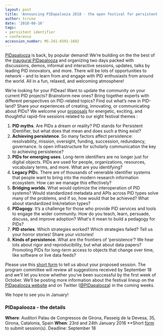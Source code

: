 ```yaml
---
layout: post
title: 'Announcing PIDapalooza 2018 - the open festival for persistent identifiers!'
author: tcruse
date: '2018-08-16'
tags:
- persistent identifier
- conference
accession_number: MS-241-6591-1682
---
```

[PIDapalooza](https://doi.org/10.5438/11.0002) is back, by popular demand! We’re building on the the best of the [inaugural PIDapalooza](https://scholarlykitchen.sspnet.org/2016/11/21/pidapalooza-revenge-of-the-nerds/) and organizing two days packed with discussions, demos, informal and interactive sessions, updates, talks by leading PID innovators, and more. There will be lots of opportunities to network - and to learn from and engage with PID enthusiasts from around the world. All in a fun, relaxed, and welcoming atmosphere!

We’re looking for your PIDeas! Want to update the community on your current PID projects? Brainstorm new ones? Bring together experts with different perspectives on PID-related topics? Find out what’s new in PID-land? Share your experiences of creating, innovating, or communicating about PIDs? We welcome your [proposals](https://goo.gl/forms/UvBUgMhnRbfSac1s1) for energetic, exciting, and thoughtful rapid-fire sessions related to our eight festival themes :

1. **PID myths**. Are PIDs a dream or reality? PID stands for Persistent IDentifier, but what does that mean and does such a thing exist?
2. **Achieving persistence**. So many factors affect persistence: resolvability, mission, oversight, funding, succession, redundancy, governance. Is open infrastructure for scholarly communication the key to achieving persistence?
3. **PIDs for emerging uses**. Long-term identifiers are no longer just for digital objects. PIDs are used for people, organizations, resources, vocabulary terms, and more. What are you identifying?
4. **Legacy PID**s. There are of thousands of venerable identifier systems that people want to bring into the modern research information ecosystem. How can we manage this effectively?
5. **Bridging worlds**. What would optimize the interoperation of PID systems? Would standardized metadata and APIs across PID types solve many of the problems, and if so, how would that be achieved? What about standardized link/relation types?
6. **PIDagogy**. It’s a challenge for those who provide PID services and tools to engage the wider community. How do you teach, learn, persuade, discuss, and improve adoption? What's it mean to build a pedagogy for PIDs?
7. **PID stories**. Which strategies worked? Which strategies failed? Tell us your horror stories! Share your victories!
8. **Kinds of persistence**. What are the frontiers of ‘persistence’? We hear lots about rigor and reproducibility, but what about data papers? Promoting PIDs for long-term access to objects that change over time, like software or live data feeds?

Please use this [short form](https://goo.gl/forms/UvBUgMhnRbfSac1s1) to tell us about your proposed session. The program committee will review all suggestions received by September 18 and we’ll let you know whether you’ve been successful by the first week of October.
We’ll be posting more information about the festival lineup on the [PIDapalooza website](https://pidapalooza.org/) and on Twitter ([@PIDapalooza](http://twitter.com/pidapalooza)) in the coming weeks.

We hope to see you in January!

### PIDapalooza - the details

**Where**: Auditori Palau de Congressos de Girona, Passeig de la Devesa, 35, Girona, Catalonia, Spain
**When**: 23rd and 24th January 2018
**Short [form](https://goo.gl/forms/UvBUgMhnRbfSac1s1) to submit session(s). Deadline: September 18
